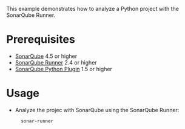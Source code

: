 This example demonstrates how to analyze a Python project with the SonarQube Runner.

Prerequisites
=============
* [SonarQube](http://www.sonarsource.org/downloads/) 4.5 or higher
* [SonarQube Runner](http://docs.sonarqube.org/display/SONAR/Installing+and+Configuring+SonarQube+Runner) 2.4 or higher
* [SonarQube Python Plugin](http://docs.sonarqube.org/display/SONAR/Python+Plugin) 1.5 or higher

Usage
=====
* Analyze the projec with SonarQube using the SonarQube Runner:

        sonar-runner
